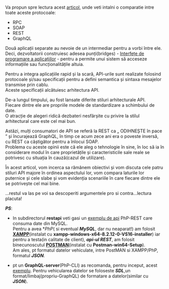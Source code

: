 
Va propun spre lectura acest [articol](https://www.altexsoft.com/blog/soap-vs-rest-vs-graphql-vs-rpc/), unde veti intalni o comparatie intre toate aceste protocoale:
 - RPC
 - SOAP
 - REST
 - GraphQL

Două aplicații separate au nevoie de un intermediar pentru a vorbi între ele. 
<br/>Deci, dezvoltatorii construiesc adesea punți(bridges) - [Interfețe de programare a aplicațiilor](https://www.altexsoft.com/blog/engineering/what-is-api-definition-types-specifications-documentation/) - 
pentru a permite unui sistem să acceseze informațiile sau funcționalitățile altuia.

Pentru a integra aplicațiile rapid și la scară, API-urile sunt realizate folosind protocoale și/sau specificații 
pentru a defini semantica și sintaxa mesajelor transmise prin cablu. 
<br/>Aceste specificații alcătuiesc arhitectura API.

De-a lungul timpului, au fost lansate diferite stiluri arhitecturale API. 
<br/>Fiecare dintre ele are propriile modele de standardizare a schimbului de date. 
<br/>O atracție de alegeri ridică dezbateri nesfârșite cu privire la stilul arhitectural care este cel mai bun.

Astăzi, mulți consumatori de API se referă la REST ca „ ODIHNEȘTE în pace ” și încurajează GraphQL, 
în timp ce acum zece ani era o poveste inversă, cu REST ca câștigător pentru a înlocui SOAP. 
<br/>Problema cu aceste opinii este că ele aleg o tehnologie în sine, în loc să ia în considerare modul în care proprietățile și caracteristicile sale reale
se potrivesc cu situația în cauză(cazul de utilizare).

În acest articol, vom incerca sa rămânem obiectivi și vom discuta cele patru stiluri API majore în ordinea aspectului lor, vom compara laturile lor puternice și cele slabe și vom evidenția scenariile în care fiecare dintre ele se potrivește cel mai bine.

...restul va las pe voi sa descoperiti argumentele pro si contra...lectura placuta!

***PS***:

 - In subdirectorul **restapi** veti gasi un [exemplu de api](https://dev.to/devabdul/building-a-rest-api-with-php-mysql-using-xampp-3i9p) PhP-REST care consuma date din MySQL.
<br/>Pentru a avea **PhP*( si eventual ***MySQL***, dar nu neaparat!) am folosit [**XAMPP**](https://www.apachefriends.org/ro/download.html)(instalat cu **xampp-windows-x64-8.2.12-0-VS16-installer**) iar pentru a testa(in calitate de client), ***api-ul REST***, am folosit binecunoscutul [**POSTMAN**](https://www.postman.com/downloads/)(instalat cu **Postman-win64-Setup**).
<br/>Am ales, pt formatul datelor vehiculate, intre PostMAN si XAMPP/PhP, formatul ***JSON***.

 - pt un **GraphQL-server**(PhP-CLI) as recomanda, pentru inceput, acest [exemplu](https://adevait.com/php/creating-graphql-server-with-php).
Pentru vehicularea datelor se foloseste ***SDL***,un format/limbaj(propriu-GraphQL) de formatare a datelor(similar cu ***JSON***).
